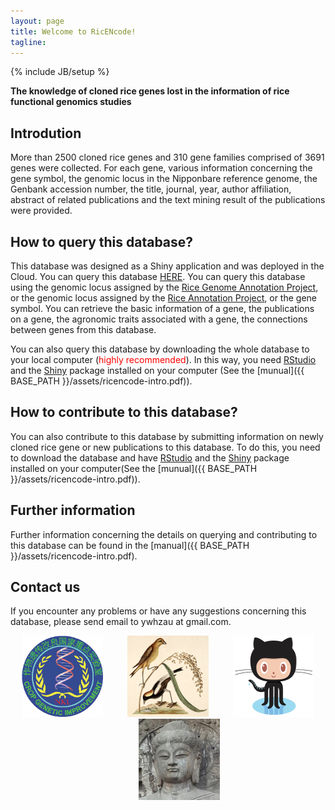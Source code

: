 ```yaml
---
layout: page
title: Welcome to RicENcode!
tagline: 
---
```

{% include JB/setup %}

__The knowledge of cloned rice genes lost in the information of rice functional genomics studies__

## Introdution
More than 2500 cloned rice genes and 310 gene families comprised of 3691 genes were collected. For each gene, 
various information concerning the gene symbol, the genomic locus in the Nipponbare reference genome, 
the Genbank accession number, the title, journal, year, author affiliation, abstract of related 
publications and the text mining result of the publications were provided.

    
## How to query this database?

This database was designed as a Shiny application and was deployed in the Cloud. 
You can query this database [HERE](http://ricencode.ncpgr.cn).
You can query this database using the genomic locus assigned by the [Rice Genome Annotation Project](http://rice.plantbiology.msu.edu/), 
or the genomic locus assigned by the [Rice Annotation Project](http://rapdb.dna.affrc.go.jp/), or the gene symbol. 
You can retrieve the basic information of a gene, the publications on a gene, the agronomic traits associated with a gene, the connections between genes from this database.

You can also query this database by downloading the whole database to your local computer (<font color="red">highly recommended</font>). In this way, you need [RStudio](http://www.rstudio.com/) and the [Shiny](http://shiny.rstudio.com/) package installed on your computer (See the [munual]({{ BASE_PATH }}/assets/ricencode-intro.pdf)).


## How to contribute to this database?

You can also contribute to this database by submitting information on newly cloned rice gene or new publications to this database. To do this, you need to download the database and have [RStudio](http://www.rstudio.com/) and the [Shiny](http://shiny.rstudio.com/) package installed on your computer(See the [munual]({{ BASE_PATH }}/assets/ricencode-intro.pdf)).


## Further information
Further information concerning the details on querying and contributing to this database can be found in the [manual]({{ BASE_PATH }}/assets/ricencode-intro.pdf).

## Contact us
If you encounter any problems or have any suggestions concerning this database, please send email to ywhzau at gmail.com.


<div align='center'>
<a href='http://croplab.hzau.edu.cn' target='_blank'><img src='croplab.png' width='130' height='130'></a>
&nbsp;&nbsp;&nbsp;&nbsp;&nbsp;&nbsp;&nbsp;&nbsp;
<a href='http://venyao.github.io/RICENCODE/' target='_blank'><img src='rice.png' width='130' height='130'></a>
&nbsp;&nbsp;&nbsp;&nbsp;&nbsp;&nbsp;&nbsp;&nbsp;
<a href='https://github.com/venyao/RICENCODE' target='_blank'><img src='github.png' width='130' height='130'></a>
&nbsp;&nbsp;&nbsp;&nbsp;&nbsp;&nbsp;&nbsp;&nbsp;
<a href='https://www.researchgate.net/profile/Wen_Yao' target='_blank'><img src='RG.jpg' width='130' height='130'></a>
</div>


